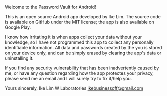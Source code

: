 Welcome to the Password Vault for Android!

This is an open source Android app developed by Ike Lim. The source code is available on GitHub under the MIT license; the app is also available on Google Play.

I know how irritating it is when apps collect your data without your knowledge, so I have not programmed this app to collect any personally identifiable information. All data and passwords created by the you is stored on your device only, and can be simply erased by clearing the app's data or uninstalling it.

If you find any security vulnerability that has been inadvertently caused by me, or have any question regarding how the app protectes your privacy, please send me an email and I will surely try to fix it/help you.

Yours sincerely,
Ike Lim
W Laboratories
ikebusinessoff@gmail.com

